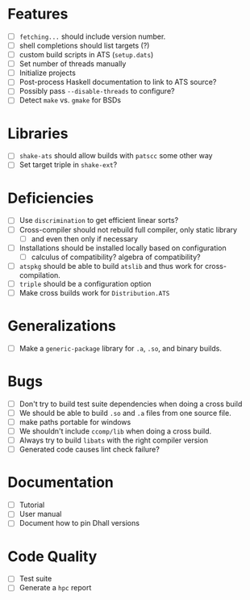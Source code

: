 # Features
- [ ] `fetching...` should include version number.
- [ ] shell completions should list targets (?)
- [ ] custom build scripts in ATS (`setup.dats`)
- [ ] Set number of threads manually
- [ ] Initialize projects
- [ ] Post-process Haskell documentation to link to ATS source?
- [ ] Possibly pass `--disable-threads` to configure?
- [ ] Detect `make` vs. `gmake` for BSDs
# Libraries
- [ ] `shake-ats` should allow builds with `patscc` some other way
- [ ] Set target triple in `shake-ext`?
# Deficiencies
- [ ] Use `discrimination` to get efficient linear sorts?
- [ ] Cross-compiler should not rebuild full compiler, only static library
  - [ ] and even then only if necessary
- [ ] Installations should be installed locally based on configuration
  - [ ] calculus of compatibility? algebra of compatibility?
- [ ] `atspkg` should be able to build `atslib` and thus work for
  cross-compilation.
- [ ] `triple` should be a configuration option
- [ ] Make cross builds work for `Distribution.ATS`
# Generalizations
- [ ] Make a `generic-package` library for `.a`, `.so`, and binary builds.
# Bugs
- [ ] Don't try to build test suite dependencies when doing a cross build
- [ ] We should be able to build `.so` and `.a` files from one source file.
- [ ] make paths portable for windows
- [ ] We shouldn't include `ccomp/lib` when doing a cross build.
- [ ] Always try to build `libats` with the right compiler version
- [ ] Generated code causes lint check failure?
# Documentation
- [ ] Tutorial
- [ ] User manual
- [ ] Document how to pin Dhall versions
# Code Quality
- [ ] Test suite
- [ ] Generate a `hpc` report

